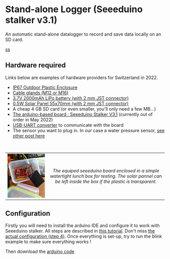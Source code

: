 <style>
td, th {
   border: none!important;
}
</style>

# Stand-alone Logger (Seeeduino stalker v3.1)
An automatic stand-alone datalogger to record and save data locally on an SD card.

<a href="">ss</a>
## Hardware required
Links below are examples of hardware providers for Switzerland in 2022.
<ul>
  <li><a href="https://www.bastelgarage.ch/110x80x70mm-ip67-kunststoffgehause-transparent/">IP67 Outdoor Plastic Enclosure</a> 
  <li><a href="https://www.bastelgarage.ch/kabelverschraubung-m12-ip68/">Cable glands (M12 or M16)</a> 
  <li><a href="https://eckstein-shop.de/LiPoAkkuLithium-IonPolymerBatterie32C7V2000mAhJST-PHConnectorEN"> 3.7V 2000mAh LiPo battery (with 2 mm JST connector)</a>   
  <li><a href="https://eckstein-shop.de/SeeedStudio05WSolarPanel55x70CMEN">0.5W Solar Panel 55x70mm (with 2 mm JST connector)</a>  
  <li>A cheap 4 GB SD card (or even smaller, you'll only need a few MB...)
  <li><a href="https://www.seeedstudio.com/Seeeduino-Stalker-V3-1-p-2686.html">The arduino-based board : Seeeduino Stalker V3.1</a> (currently out of order in May 2022)
  <li><a href="https://wiki.seeedstudio.com/UartSBee_v5/">USB-UART converter</a> to communicate with the board
  <li>The sensor you want to plug in. In our case a water pressure sensor, <a href="sensor_waterpressure/">see other post here</a>
</ul>
<br>

<div align="center">
  <table>
      <tr>
          <td><img src="images/seeeduino_station.jpg" width="400" /> </td>
          <td style="text-align:center"><em>The equiped seeeduino board enclosed in a simple watertight lunch box for testing. The solar pannel can be left inside the box if the plastic is transparent. </em></td>
      </tr>
  </table>
</div>

## Configuration

Firstly you will need to install the arduino IDE and configure it to work with Seeeduino stalker. All steps are described in <a href="https://wiki.seeedstudio.com/Seeeduino_Stalker_V3.1/">this tutorial</a>. Don't miss <a href="https://wiki.seeedstudio.com/Seeed_Arduino_Boards/">the actual configuration (step 4)</a>. Once everything is set-up, try to run the blink example to make sure everything works !

Then download the <a href="scripts">arduino code</a>



